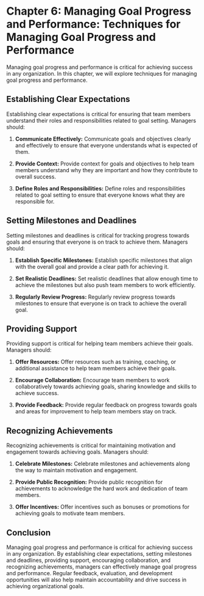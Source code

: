 Chapter 6: Managing Goal Progress and Performance: Techniques for Managing Goal Progress and Performance
========================================================================================================

Managing goal progress and performance is critical for achieving success in any organization. In this chapter, we will explore techniques for managing goal progress and performance.

Establishing Clear Expectations
-------------------------------

Establishing clear expectations is critical for ensuring that team members understand their roles and responsibilities related to goal setting. Managers should:

1. **Communicate Effectively:** Communicate goals and objectives clearly and effectively to ensure that everyone understands what is expected of them.

2. **Provide Context:** Provide context for goals and objectives to help team members understand why they are important and how they contribute to overall success.

3. **Define Roles and Responsibilities:** Define roles and responsibilities related to goal setting to ensure that everyone knows what they are responsible for.

Setting Milestones and Deadlines
--------------------------------

Setting milestones and deadlines is critical for tracking progress towards goals and ensuring that everyone is on track to achieve them. Managers should:

1. **Establish Specific Milestones:** Establish specific milestones that align with the overall goal and provide a clear path for achieving it.

2. **Set Realistic Deadlines:** Set realistic deadlines that allow enough time to achieve the milestones but also push team members to work efficiently.

3. **Regularly Review Progress:** Regularly review progress towards milestones to ensure that everyone is on track to achieve the overall goal.

Providing Support
-----------------

Providing support is critical for helping team members achieve their goals. Managers should:

1. **Offer Resources:** Offer resources such as training, coaching, or additional assistance to help team members achieve their goals.

2. **Encourage Collaboration:** Encourage team members to work collaboratively towards achieving goals, sharing knowledge and skills to achieve success.

3. **Provide Feedback:** Provide regular feedback on progress towards goals and areas for improvement to help team members stay on track.

Recognizing Achievements
------------------------

Recognizing achievements is critical for maintaining motivation and engagement towards achieving goals. Managers should:

1. **Celebrate Milestones:** Celebrate milestones and achievements along the way to maintain motivation and engagement.

2. **Provide Public Recognition:** Provide public recognition for achievements to acknowledge the hard work and dedication of team members.

3. **Offer Incentives:** Offer incentives such as bonuses or promotions for achieving goals to motivate team members.

Conclusion
----------

Managing goal progress and performance is critical for achieving success in any organization. By establishing clear expectations, setting milestones and deadlines, providing support, encouraging collaboration, and recognizing achievements, managers can effectively manage goal progress and performance. Regular feedback, evaluation, and development opportunities will also help maintain accountability and drive success in achieving organizational goals.
